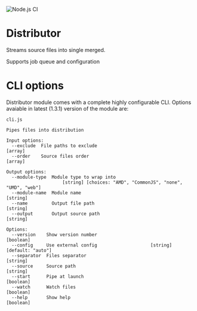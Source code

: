 ![Node.js CI](https://github.com/Oaphi/distributor/workflows/Node.js%20CI/badge.svg)

# Distributor
Streams source files into single merged. 

Supports job queue and configuration


# CLI options

Distributor module comes with a complete highly configurable CLI.
Options avaiable in latest (1.3.1) version of the module are:

````
cli.js

Pipes files into distribution

Input options:
  --exclude  File paths to exclude                                       [array]
  --order    Source files order                                          [array]

Output options:
  --module-type  Module type to wrap into
                     [string] [choices: "AMD", "CommonJS", "none", "UMD", "web"]
  --module-name  Module name                                            [string]
  --name         Output file path                                       [string]
  --output       Output source path                                     [string]

Options:
  --version    Show version number                                     [boolean]
  --config     Use external config                    [string] [default: "auto"]
  --separator  Files separator                                          [string]
  --source     Source path                                              [string]
  --start      Pipe at launch                                          [boolean]
  --watch      Watch files                                             [boolean]
  --help       Show help                                               [boolean]

````
